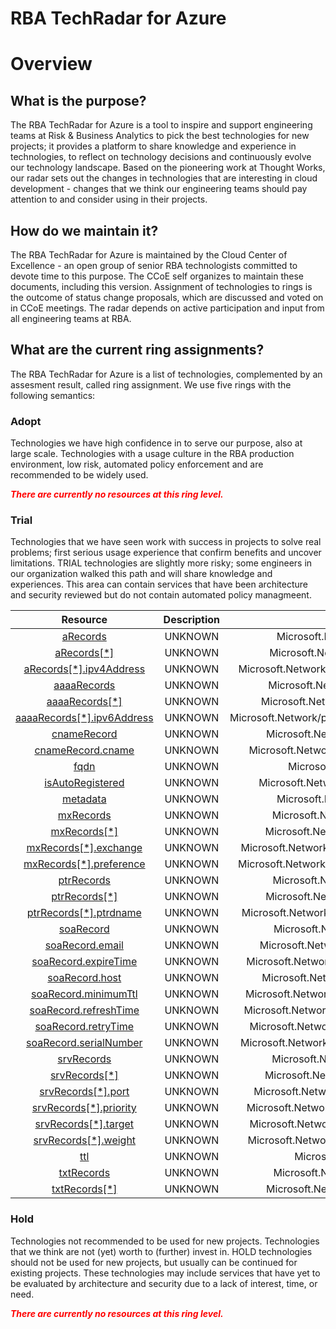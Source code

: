 
RBA TechRadar for Azure
=======================

# Overview

## What is the purpose?


The RBA TechRadar for Azure is a tool to inspire and support engineering teams at Risk & Business Analytics to pick the best technologies for new projects; it provides a platform to share knowledge and experience in technologies, to reflect on technology decisions and continuously evolve our technology landscape.  Based on the pioneering work at Thought Works, our radar sets out the changes in technologies that are interesting in cloud development - changes that we think our engineering teams should pay attention to and consider using in their projects.
## How do we maintain it?


The RBA TechRadar for Azure is maintained by the Cloud Center of Excellence - an open group of senior RBA technologists committed to devote time to this purpose.  The CCoE self organizes to maintain these documents, including this version.  Assignment of technologies to rings is the outcome of status change proposals, which are discussed and voted on in CCoE meetings.  The radar depends on active participation and input from all engineering teams at RBA.
## What are the current ring assignments?


The RBA TechRadar for Azure is a list of technologies, complemented by an assesment result, called ring assignment.  We use five rings with the following semantics:
### Adopt


Technologies we have high confidence in to serve our purpose, also at large scale.  Technologies with a usage culture in the RBA production environment, low risk, automated policy enforcement and are recommended to be widely used.  
  
***<font color="red"> There are currently no resources at this ring level. </font>***
### Trial


Technologies that we have seen work with success in projects to solve real problems;  first serious usage experience that confirm benefits and uncover limitations.  TRIAL technologies are slightly more risky; some engineers in our organization walked this path and will share knowledge and experiences.  This area can contain services that have been architecture and security reviewed but do not contain automated policy managmeent.  

|Resource|Description|Path|Status|
| :---: | :---: | :---: | :---: |
|[aRecords](https://github.com/openrba/python-azure-techradar/blob/master/Microsoft.Network/privateDnsZones/SRV/aRecords/README.md)|UNKNOWN|Microsoft.Network/privateDnsZones/SRV/aRecords|TRIAL|
|[aRecords[*]](https://github.com/openrba/python-azure-techradar/blob/master/Microsoft.Network/privateDnsZones/SRV/aRecords[*]/README.md)|UNKNOWN|Microsoft.Network/privateDnsZones/SRV/aRecords[*]|TRIAL|
|[aRecords[*].ipv4Address](https://github.com/openrba/python-azure-techradar/blob/master/Microsoft.Network/privateDnsZones/SRV/aRecords[*].ipv4Address/README.md)|UNKNOWN|Microsoft.Network/privateDnsZones/SRV/aRecords[*].ipv4Address|TRIAL|
|[aaaaRecords](https://github.com/openrba/python-azure-techradar/blob/master/Microsoft.Network/privateDnsZones/SRV/aaaaRecords/README.md)|UNKNOWN|Microsoft.Network/privateDnsZones/SRV/aaaaRecords|TRIAL|
|[aaaaRecords[*]](https://github.com/openrba/python-azure-techradar/blob/master/Microsoft.Network/privateDnsZones/SRV/aaaaRecords[*]/README.md)|UNKNOWN|Microsoft.Network/privateDnsZones/SRV/aaaaRecords[*]|TRIAL|
|[aaaaRecords[*].ipv6Address](https://github.com/openrba/python-azure-techradar/blob/master/Microsoft.Network/privateDnsZones/SRV/aaaaRecords[*].ipv6Address/README.md)|UNKNOWN|Microsoft.Network/privateDnsZones/SRV/aaaaRecords[*].ipv6Address|TRIAL|
|[cnameRecord](https://github.com/openrba/python-azure-techradar/blob/master/Microsoft.Network/privateDnsZones/SRV/cnameRecord/README.md)|UNKNOWN|Microsoft.Network/privateDnsZones/SRV/cnameRecord|TRIAL|
|[cnameRecord.cname](https://github.com/openrba/python-azure-techradar/blob/master/Microsoft.Network/privateDnsZones/SRV/cnameRecord.cname/README.md)|UNKNOWN|Microsoft.Network/privateDnsZones/SRV/cnameRecord.cname|TRIAL|
|[fqdn](https://github.com/openrba/python-azure-techradar/blob/master/Microsoft.Network/privateDnsZones/SRV/fqdn/README.md)|UNKNOWN|Microsoft.Network/privateDnsZones/SRV/fqdn|TRIAL|
|[isAutoRegistered](https://github.com/openrba/python-azure-techradar/blob/master/Microsoft.Network/privateDnsZones/SRV/isAutoRegistered/README.md)|UNKNOWN|Microsoft.Network/privateDnsZones/SRV/isAutoRegistered|TRIAL|
|[metadata](https://github.com/openrba/python-azure-techradar/blob/master/Microsoft.Network/privateDnsZones/SRV/metadata/README.md)|UNKNOWN|Microsoft.Network/privateDnsZones/SRV/metadata|TRIAL|
|[mxRecords](https://github.com/openrba/python-azure-techradar/blob/master/Microsoft.Network/privateDnsZones/SRV/mxRecords/README.md)|UNKNOWN|Microsoft.Network/privateDnsZones/SRV/mxRecords|TRIAL|
|[mxRecords[*]](https://github.com/openrba/python-azure-techradar/blob/master/Microsoft.Network/privateDnsZones/SRV/mxRecords[*]/README.md)|UNKNOWN|Microsoft.Network/privateDnsZones/SRV/mxRecords[*]|TRIAL|
|[mxRecords[*].exchange](https://github.com/openrba/python-azure-techradar/blob/master/Microsoft.Network/privateDnsZones/SRV/mxRecords[*].exchange/README.md)|UNKNOWN|Microsoft.Network/privateDnsZones/SRV/mxRecords[*].exchange|TRIAL|
|[mxRecords[*].preference](https://github.com/openrba/python-azure-techradar/blob/master/Microsoft.Network/privateDnsZones/SRV/mxRecords[*].preference/README.md)|UNKNOWN|Microsoft.Network/privateDnsZones/SRV/mxRecords[*].preference|TRIAL|
|[ptrRecords](https://github.com/openrba/python-azure-techradar/blob/master/Microsoft.Network/privateDnsZones/SRV/ptrRecords/README.md)|UNKNOWN|Microsoft.Network/privateDnsZones/SRV/ptrRecords|TRIAL|
|[ptrRecords[*]](https://github.com/openrba/python-azure-techradar/blob/master/Microsoft.Network/privateDnsZones/SRV/ptrRecords[*]/README.md)|UNKNOWN|Microsoft.Network/privateDnsZones/SRV/ptrRecords[*]|TRIAL|
|[ptrRecords[*].ptrdname](https://github.com/openrba/python-azure-techradar/blob/master/Microsoft.Network/privateDnsZones/SRV/ptrRecords[*].ptrdname/README.md)|UNKNOWN|Microsoft.Network/privateDnsZones/SRV/ptrRecords[*].ptrdname|TRIAL|
|[soaRecord](https://github.com/openrba/python-azure-techradar/blob/master/Microsoft.Network/privateDnsZones/SRV/soaRecord/README.md)|UNKNOWN|Microsoft.Network/privateDnsZones/SRV/soaRecord|TRIAL|
|[soaRecord.email](https://github.com/openrba/python-azure-techradar/blob/master/Microsoft.Network/privateDnsZones/SRV/soaRecord.email/README.md)|UNKNOWN|Microsoft.Network/privateDnsZones/SRV/soaRecord.email|TRIAL|
|[soaRecord.expireTime](https://github.com/openrba/python-azure-techradar/blob/master/Microsoft.Network/privateDnsZones/SRV/soaRecord.expireTime/README.md)|UNKNOWN|Microsoft.Network/privateDnsZones/SRV/soaRecord.expireTime|TRIAL|
|[soaRecord.host](https://github.com/openrba/python-azure-techradar/blob/master/Microsoft.Network/privateDnsZones/SRV/soaRecord.host/README.md)|UNKNOWN|Microsoft.Network/privateDnsZones/SRV/soaRecord.host|TRIAL|
|[soaRecord.minimumTtl](https://github.com/openrba/python-azure-techradar/blob/master/Microsoft.Network/privateDnsZones/SRV/soaRecord.minimumTtl/README.md)|UNKNOWN|Microsoft.Network/privateDnsZones/SRV/soaRecord.minimumTtl|TRIAL|
|[soaRecord.refreshTime](https://github.com/openrba/python-azure-techradar/blob/master/Microsoft.Network/privateDnsZones/SRV/soaRecord.refreshTime/README.md)|UNKNOWN|Microsoft.Network/privateDnsZones/SRV/soaRecord.refreshTime|TRIAL|
|[soaRecord.retryTime](https://github.com/openrba/python-azure-techradar/blob/master/Microsoft.Network/privateDnsZones/SRV/soaRecord.retryTime/README.md)|UNKNOWN|Microsoft.Network/privateDnsZones/SRV/soaRecord.retryTime|TRIAL|
|[soaRecord.serialNumber](https://github.com/openrba/python-azure-techradar/blob/master/Microsoft.Network/privateDnsZones/SRV/soaRecord.serialNumber/README.md)|UNKNOWN|Microsoft.Network/privateDnsZones/SRV/soaRecord.serialNumber|TRIAL|
|[srvRecords](https://github.com/openrba/python-azure-techradar/blob/master/Microsoft.Network/privateDnsZones/SRV/srvRecords/README.md)|UNKNOWN|Microsoft.Network/privateDnsZones/SRV/srvRecords|TRIAL|
|[srvRecords[*]](https://github.com/openrba/python-azure-techradar/blob/master/Microsoft.Network/privateDnsZones/SRV/srvRecords[*]/README.md)|UNKNOWN|Microsoft.Network/privateDnsZones/SRV/srvRecords[*]|TRIAL|
|[srvRecords[*].port](https://github.com/openrba/python-azure-techradar/blob/master/Microsoft.Network/privateDnsZones/SRV/srvRecords[*].port/README.md)|UNKNOWN|Microsoft.Network/privateDnsZones/SRV/srvRecords[*].port|TRIAL|
|[srvRecords[*].priority](https://github.com/openrba/python-azure-techradar/blob/master/Microsoft.Network/privateDnsZones/SRV/srvRecords[*].priority/README.md)|UNKNOWN|Microsoft.Network/privateDnsZones/SRV/srvRecords[*].priority|TRIAL|
|[srvRecords[*].target](https://github.com/openrba/python-azure-techradar/blob/master/Microsoft.Network/privateDnsZones/SRV/srvRecords[*].target/README.md)|UNKNOWN|Microsoft.Network/privateDnsZones/SRV/srvRecords[*].target|TRIAL|
|[srvRecords[*].weight](https://github.com/openrba/python-azure-techradar/blob/master/Microsoft.Network/privateDnsZones/SRV/srvRecords[*].weight/README.md)|UNKNOWN|Microsoft.Network/privateDnsZones/SRV/srvRecords[*].weight|TRIAL|
|[ttl](https://github.com/openrba/python-azure-techradar/blob/master/Microsoft.Network/privateDnsZones/SRV/ttl/README.md)|UNKNOWN|Microsoft.Network/privateDnsZones/SRV/ttl|TRIAL|
|[txtRecords](https://github.com/openrba/python-azure-techradar/blob/master/Microsoft.Network/privateDnsZones/SRV/txtRecords/README.md)|UNKNOWN|Microsoft.Network/privateDnsZones/SRV/txtRecords|TRIAL|
|[txtRecords[*]](https://github.com/openrba/python-azure-techradar/blob/master/Microsoft.Network/privateDnsZones/SRV/txtRecords[*]/README.md)|UNKNOWN|Microsoft.Network/privateDnsZones/SRV/txtRecords[*]|TRIAL|

### Hold


Technologies not recommended to be used for new projects. Technologies that we think are not (yet) worth to (further) invest in.  HOLD technologies should not be used for new projects, but usually can be continued for existing projects.  These technologies may include services that have yet to be evaluated by architecture and security due to a lack of interest, time, or need.  
  
***<font color="red"> There are currently no resources at this ring level. </font>***